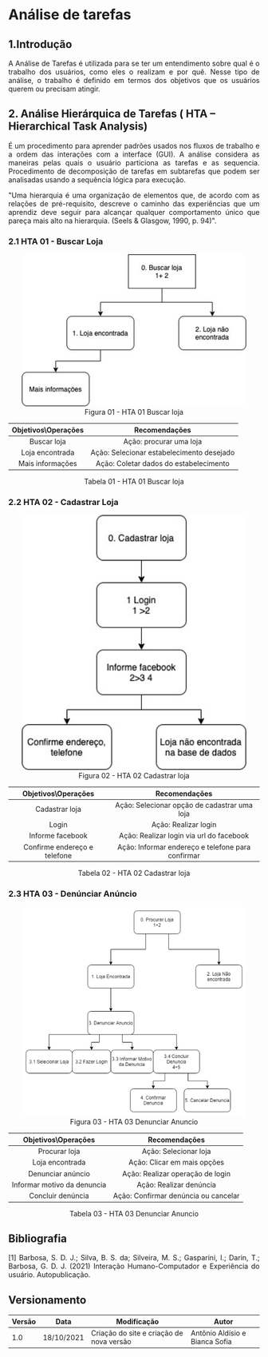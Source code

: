 # Análise de tarefas

## 1.Introdução
<p align = "justify">
A Análise de Tarefas é utilizada para se ter um entendimento sobre qual é o trabalho dos usuários, como eles o realizam e por quê. Nesse tipo de análise, o trabalho é definido em termos dos objetivos que os usuários querem ou precisam atingir.
</p>

## 2. Análise Hierárquica de Tarefas ( HTA – Hierarchical Task Analysis)

<p align = "justify">
É um procedimento para aprender padrões usados nos fluxos de trabalho e
a ordem das interações com a interface (GUI). A análise considera as
maneiras pelas quais o usuário particiona as tarefas e as sequencia.
Procedimento de decomposição de tarefas em subtarefas que podem ser
analisadas usando a sequência lógica para execução.
</p>


<p align = "justify">
"Uma hierarquia é uma organização de elementos que, de acordo com as
relações de pré-requisito, descreve o caminho das experiências que um
aprendiz deve seguir para alcançar qualquer comportamento único que
pareça mais alto na hierarquia. (Seels & Glasgow, 1990, p. 94)".
</p>


### 2.1 HTA 01 - Buscar Loja
<center>

<img width="450x"  src="../../assets/imgs/HTA01.jpeg" alt="disponibildiade">
<figcaption>Figura 01 - HTA 01 Buscar loja </figcaption>




|Objetivos\Operações| Recomendações|
|:--:| :--:|
|Buscar loja| Ação: procurar uma loja|
|Loja encontrada| Ação: Selecionar estabelecimento desejado|
|Mais informações| Ação: Coletar dados do estabelecimento|

<figcaption>Tabela 01 - HTA 01 Buscar loja </figcaption>

</center>

### 2.2 HTA 02 - Cadastrar Loja

<center>                                                                                                                                            

<img width="450x"  src="../../assets/imgs/HTA02.jpeg" alt="disponibildiade">
<figcaption>Figura 02 - HTA 02 Cadastrar loja </figcaption>
                                           

|Objetivos\Operações| Recomendações|
|:--:| :--:|
|Cadastrar loja| Ação: Selecionar opção de cadastrar uma loja|
|Login| Ação: Realizar login |
|Informe facebook| Ação: Realizar login via url do facebook|
|Confirme endereço e telefone|Ação: Informar endereço e telefone para confirmar| 


<figcaption>Tabela 02 - HTA 02 Cadastrar loja </figcaption>

</center>

### 2.3 HTA 03 - Denúnciar Anúncio

<center>                                                                                                                                            

<img width="450x"  src="../../assets/imgs/HTA03.png" alt="disponibildiade">
<figcaption>Figura 03 - HTA 03 Denunciar Anuncio </figcaption>

                                           

|Objetivos\Operações| Recomendações|
|:--:| :--:|
|Procurar loja| Ação: Selecionar loja|
|Loja encontrada| Ação: Clicar em mais opções|
|Denunciar anúncio| Ação: Realizar operação de login|
|Informar motivo da denuncia|Ação: Realizar denúncia| 
|Concluir denúncia| Ação: Confirmar denúncia ou cancelar|

<figcaption>Tabela 03 - HTA 03 Denunciar Anuncio </figcaption>
                                                                           
</center>


## Bibliografia <a id="Bibliografia"></a>
<p align = "justify"> [1] Barbosa, S. D. J.; Silva, B. S. da; Silveira, M. S.; Gasparini, I.; Darin, T.; Barbosa, G. D. J. (2021) Interação Humano-Computador e Experiência do usuário. Autopublicação. </p>


## Versionamento

<center>

| Versão | Data | Modificação | Autor |
|--|--|--|--|
| 1.0 | 18/10/2021 | Criação do site e criação de nova versão | Antônio Aldísio e Bianca Sofia|


</center>
